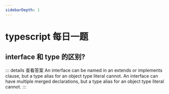 ```yaml
---
sidebarDepth: 1
---
```

# typescript 每日一题

## interface 和 type 的区别?

::: details 查看答案
An interface can be named in an extends or implements clause, but a type alias for an object type literal cannot.
An interface can have multiple merged declarations, but a type alias for an object type literal cannot.
:::
